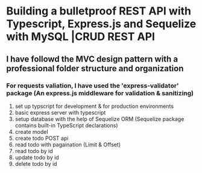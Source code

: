 # Building a bulletproof REST API with Typescript, Express.js and Sequelize with MySQL |CRUD REST API
## I have followd the MVC design pattern with a professional folder structure and organization
### For requests valiation, I have used the 'express-validator' package (An express.js middleware for validation & sanitizing)

1. set up typscript for development & for production environments
2. basic express server with typescript
3. setup database with the help of Sequelize ORM (Sequelize package contains built-in TypeScript declarations)
4. create model
5. create todo POST api
6. read todo with pagaination (Limit & Offset)
7. read todo by id
8. update todo by id
9. delete todo by id
